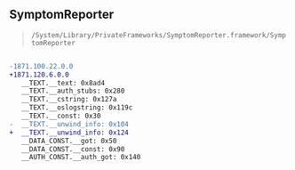 ## SymptomReporter

> `/System/Library/PrivateFrameworks/SymptomReporter.framework/SymptomReporter`

```diff

-1871.100.22.0.0
+1871.120.6.0.0
   __TEXT.__text: 0x8ad4
   __TEXT.__auth_stubs: 0x280
   __TEXT.__cstring: 0x127a
   __TEXT.__oslogstring: 0x119c
   __TEXT.__const: 0x30
-  __TEXT.__unwind_info: 0x104
+  __TEXT.__unwind_info: 0x124
   __DATA_CONST.__got: 0x50
   __DATA_CONST.__const: 0x90
   __AUTH_CONST.__auth_got: 0x140

```
